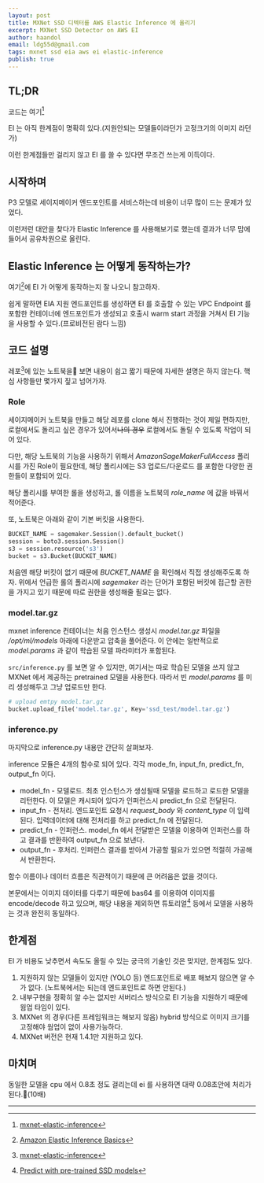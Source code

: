 ```yaml
---
layout: post
title: MXNet SSD 디텍터를 AWS Elastic Inference 에 올리기
excerpt: MXNet SSD Detector on AWS EI
author: haandol
email: ldg55d@gmail.com
tags: mxnet ssd eia aws ei elastic-inference
publish: true
---
```


## TL;DR

코드는 여기[^1]

EI 는 아직 한계점이 명확히 있다.(지원안되는 모델들이라던가 고정크기의 이미지 라던가)

이런 한계점들만 걸리지 않고 EI 를 쓸 수 있다면 무조건 쓰는게 이득이다.

## 시작하며

P3 모델로 세이지메이커 엔드포인트를 서비스하는데 비용이 너무 많이 드는 문제가 있었다.

이런저런 대안을 찾다가 Elastic Inference 를 사용해보기로 했는데 결과가 너무 맘에 들어서 공유차원으로 올린다.

## Elastic Inference 는 어떻게 동작하는가?

여기[^2]에 EI 가 어떻게 동작하는지 잘 나오니 참고하자.

쉽게 말하면 EIA 지원 엔드포인트를 생성하면 EI 를 호출할 수 있는 VPC Endpoint 를 포함한 컨테이너에 엔드포인트가 생성되고 호출시 warm start 과정을 거쳐서 EI 기능을 사용할 수 있다.(프로비전된 람다 느낌)

## 코드 설명

레포[^1]에 있는 노트북을 보면 내용이 쉽고 짧기 때문에 자세한 설명은 하지 않는다. 핵심 사항들만 몇가지 짚고 넘어가자.

### Role

세이지메이커 노트북을 만들고 해당 레포를 clone 해서 진행하는 것이 제일 편하지만, 로컬에서도 돌리고 싶은 경우가 있어서~~나의 경우~~ 로컬에서도 돌릴 수 있도록 작업이 되어 있다.

다만, 해당 노트북의 기능을 사용하기 위해서 *AmazonSageMakerFullAccess* 폴리시를 가진 Role이 필요한데, 해당 폴리시에는 S3 업로드/다운로드 를 포함한 다양한 권한들이 포함되어 있다.

해당 폴리시를 부여한 롤을 생성하고, 롤 이름을 노트북의 *role_name* 에 값을 바꿔서 적어준다.

또, 노트북은 아래와 같이 기본 버킷을 사용한다.

```python
BUCKET_NAME = sagemaker.Session().default_bucket()
session = boto3.session.Session()
s3 = session.resource('s3')
bucket = s3.Bucket(BUCKET_NAME)
```

처음엔 해당 버킷이 없기 때문에 *BUCKET_NAME* 을 확인해서 직접 생성해주도록 하자. 위에서 언급한 롤의 폴리시에 *sagemaker* 라는 단어가 포함된 버킷에 접근할 권한을 가지고 있기 때문에 따로 권한을 생성해줄 필요는 없다.

### model.tar.gz

mxnet inference 컨테이너는 처음 인스턴스 생성시 *model.tar.gz* 파일을 */opt/ml/models* 아래에 다운받고 압축을 풀어준다. 이 안에는 일반적으로 *model.params* 과 같이 학습된 모델 파라미터가 포함된다. 

`src/inference.py` 를 보면 알 수 있지만, 여기서는 따로 학습된 모델을 쓰지 않고 MXNet 에서 제공하는 pretrained 모델을 사용한다. 따라서 빈 *model.params* 를 미리 생성해두고 그냥 업로드만 한다.

```python
# upload emtpy model.tar.gz
bucket.upload_file('model.tar.gz', Key='ssd_test/model.tar.gz')
```

### inference.py

마지막으로 inference.py 내용만 간단히 살펴보자.

inference 모듈은 4개의 함수로 되어 있다. 각각 mode_fn, input_fn, predict_fn, output_fn 이다.

* model_fn - 모델로드. 최초 인스턴스가 생성될때 모델을 로드하고 로드한 모델을 리턴한다. 이 모델은 캐시되어 있다가 인퍼런스시 predict_fn 으로 전달된다.
* input_fn - 전처리. 엔드포인트 요청시 *request_body* 와 *content_type* 이 입력된다. 입력데이터에 대해 전처리를 하고 predict_fn 에 전달된다.
* predict_fn - 인퍼런스. model_fn 에서 전달받은 모델을 이용하여 인퍼런스를 하고 결과를 반환하여 output_fn 으로 보낸다.
* output_fn - 후처리. 인퍼런스 결과를 받아서 가공할 필요가 있으면 적절히 가공해서 반환한다.

함수 이름이나 데이터 흐름은 직관적이기 때문에 큰 어려움은 없을 것이다.

본문에서는 이미지 데이터를 다루기 때문에 bas64 를 이용하여 이미지를 encode/decode 하고 있으며, 해당 내용을 제외하면 튜토리얼[^3] 등에서 모델을 사용하는 것과 완전히 동일하다.

## 한계점

EI 가 비용도 낮추면서 속도도 올릴 수 있는 궁극의 기술인 것은 맞지만, 한계점도 있다.

1. 지원하지 않는 모델들이 있지만 (YOLO 등) 엔드포인트로 배포 해보지 않으면 알 수가 없다. (노트북에서는 되는데 엔드포인트로 하면 안된다.)
2. 내부구현을 정확히 알 수는 없지만 서버리스 방식으로 EI 기능을 지원하기 때문에 웜업 타임이 있다.
3. MXNet 의 경우(다른 프레임워크는 해보지 않음) hybrid 방식으로 이미지 크기를 고정해야 웜업이 없이 사용가능하다.
4. MXNet 버전은 현재 1.4.1만 지원하고 있다.

## 마치며

동일한 모델을 cpu 에서 0.8초 정도 걸리는데 ei 를 사용하면 대략 0.08초안에 처리가 된다.(10배)

----
[^1]: [mxnet-elastic-inference](https://github.com/haandol/mxnet-elastic-inference)
[^2]: [Amazon Elastic Inference Basics](https://docs.aws.amazon.com/elastic-inference/latest/developerguide/basics.html)
[^3]: [Predict with pre-trained SSD models](https://gluon-cv.mxnet.io/build/examples_detection/demo_ssd.html)